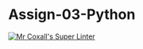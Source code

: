 # Assign-03-Python
[![Mr Coxall's Super Linter](https://github.com/ICS3U-Programming-Patrice-P/Assign-03-Python/workflows/Mr%20Coxall's%20Super%20Linter/badge.svg)](https://github.com/ICS3U-Programming-Patrice-P/Assign-03-Python/actions/)
